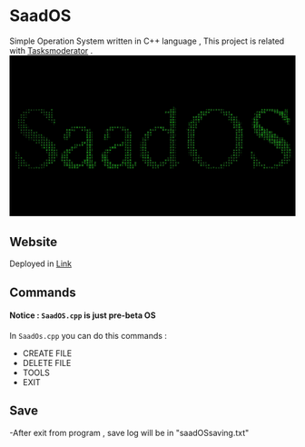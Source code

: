 # SaadOS
Simple Operation System written in C++ language , This project is related with [Tasksmoderator](https://github.com/Saad711T/Tasksmoderator) .
![SaadOS](SaadOS.png)

## Website
Deployed in [Link](https://saados.netlify.app)

## Commands
#### Notice : `SaadOS.cpp` is just pre-beta OS
In `SaadOs.cpp` you can do this commands :

- CREATE FILE
- DELETE FILE
- TOOLS
- EXIT


## Save
-After exit from program , save log will be in "saadOSsaving.txt"
